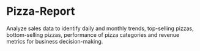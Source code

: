# Pizza-Report
Analyze sales data to identify daily and monthly trends, top-selling pizzas, bottom-selling pizzas, performance of pizza categories and revenue metrics for business decision-making.
